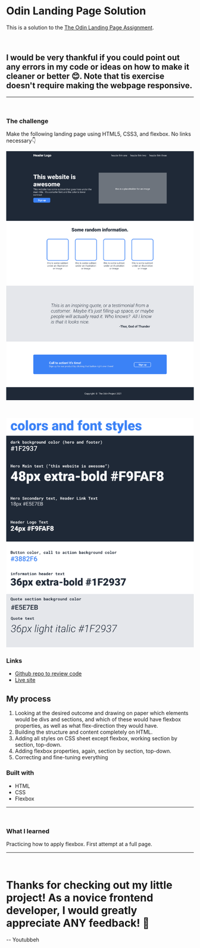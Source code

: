 # Odin Landing Page Solution

This is a solution to the [The Odin Landing Page Assignment](https://www.theodinproject.com/lessons/foundations-landing-page).

<br>

## I would be very thankful if you could point out any errors in my code or ideas on how to make it cleaner or better 😊. Note that tis exercise doesn't require making the webpage responsive.

<hr>
<br>

### The challenge

Make the following landing page using HTML5, CSS3, and flexbox. No links necessary👇

![](/guides/odin-project.png)

<br>

![](/guides/colors_and_stuff.png)

### Links

- [Github repo to review code](https://github.com/youtubbeh/odin-landing-page)
- [Live site](https://regal-liger-7ab74f.netlify.app/)

## My process

1. Looking at the desired outcome and drawing on paper which elements would be divs and sections, and which of these would have flexbox properties, as well as what flex-direction they would have. 
2. Building the structure and content completely on HTML.
3. Adding all styles on CSS sheet except flexbox, working section by section, top-down.
4. Adding flexbox properties, again, section by section, top-down.
5. Correcting and fine-tuning everything 

### Built with

- HTML
- CSS
- Flexbox

<hr>
<br>

### What I learned

Practicing how to apply flexbox. First attempt at a full page.

<hr>
<br>

# Thanks for checking out my little project! As a novice frontend developer, I would greatly appreciate ANY feedback! 🙏

-- Youtubbeh
